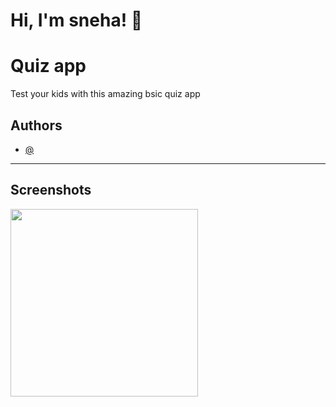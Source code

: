 # Hi, I'm sneha! 👋
# Quiz app

Test your kids with this amazing bsic quiz app



## Authors

- [@](https://www.github.com/naseerz)

---

## Screenshots
<p float="left">
  <img src="https://github.com/naseerz/Flutter-Quiz-App/blob/master/screenShot/1.jpeg" width="300" />
 
</p>



